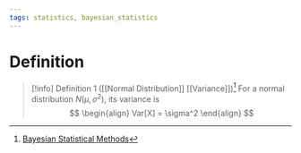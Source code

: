 ```yaml
---
tags: statistics, bayesian_statistics
---
```


# Definition

> [!info] Definition 1 ([[Normal Distribution]] [[Variance]])[^1]
> For a normal distribution $N(\mu, \sigma^2)$, its variance is
> $$
> \begin{align}
> Var[X] = \sigma^2
> \end{align}
> $$

[^1]: [Bayesian Statistical Methods](zotero://open-pdf/library/items/ELV3M9SP?page=20)